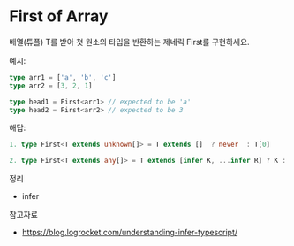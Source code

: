 # First of Array

배열(튜플) T를 받아 첫 원소의 타입을 반환하는 제네릭 First<T>를 구현하세요.

예시:

```ts
type arr1 = ['a', 'b', 'c']
type arr2 = [3, 2, 1]

type head1 = First<arr1> // expected to be 'a'
type head2 = First<arr2> // expected to be 3
```

해답:

```ts
1. type First<T extends unknown[]> = T extends []  ? never  : T[0]

2. type First<T extends any[]> = T extends [infer K, ...infer R] ? K : never

```

정리

- infer

참고자료

- https://blog.logrocket.com/understanding-infer-typescript/